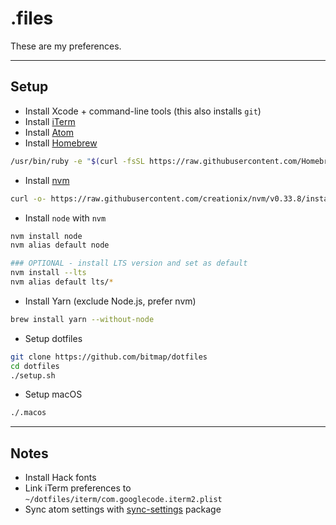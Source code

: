 # .files
These are my preferences.

----------
## Setup

- Install Xcode + command-line tools (this also installs `git`)
- Install [iTerm](https://www.iterm2.com/downloads.html)
- Install [Atom](https://atom.io/download/mac)
- Install [Homebrew](https://brew.sh/)
```sh
/usr/bin/ruby -e "$(curl -fsSL https://raw.githubusercontent.com/Homebrew/install/master/install)"
```
- Install [nvm](https://github.com/creationix/nvm)
```sh
curl -o- https://raw.githubusercontent.com/creationix/nvm/v0.33.8/install.sh | bash
```
- Install `node` with `nvm`
```sh
nvm install node
nvm alias default node

### OPTIONAL - install LTS version and set as default
nvm install --lts
nvm alias default lts/*
```
- Install Yarn (exclude Node.js, prefer nvm)
```sh
brew install yarn --without-node
```
- Setup dotfiles
```sh
git clone https://github.com/bitmap/dotfiles
cd dotfiles
./setup.sh
```
- Setup macOS
```sh
./.macos
```
----------
## Notes
- Install Hack fonts
- Link iTerm preferences to `~/dotfiles/iterm/com.googlecode.iterm2.plist`
- Sync atom settings with [sync-settings](https://atom.io/packages/sync-settings) package
